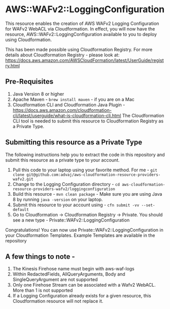 # AWS::WAFv2::LoggingConfiguration
This resource enables the creation of AWS WAFv2 Logging Configuration for WAFv2 WebACL via Cloudformation. In effect, you will now have the resource, AWS::WAFv2::LoggingConfiguration available to you to deploy using Cloudformation.

This has been made possible using Cloudformation Registry. For more details about Cloudformation Registry - please look at: https://docs.aws.amazon.com/AWSCloudFormation/latest/UserGuide/registry.html

## Pre-Requisites

1. Java Version 8 or higher
2. Apache Maven - `brew install maven` - if you are on a Mac
3. Cloudformation CLI and Cloudformation Java Plugin - https://docs.aws.amazon.com/cloudformation-cli/latest/userguide/what-is-cloudformation-cli.html
The Cloudformation CLI tool is needed to submit this resource to Cloudformation Registry as a Private Type.

## Submitting this resource as a Private Type

The following instructions help you to extract the code in this repository and submit this resource as a private type to your account.

1. Pull this code to your laptop using your favorite method. For me - `git clone git@github.com:advaj/aws-cloudformation-resource-providers-wafv2.git`
2. Change to the Logging Configuration directory - `cd aws-cloudformation-resource-providers-wafv2/loggingconfiguration`
3. Build this resource - `mvn clean package` - Make sure you are using Java 8 by running `java -version` on your laptop.
4. Submit this resource to your account using - `cfn submit -vv --set-default`
5. Go to Cloudformation -> Cloudformation Registry -> Private. You should see a new type - Private::WAFv2::LoggingConfiguration

Congratulations! You can now use Private::WAFv2::LoggingConfiguration in your Cloudformation Templates. Example Templates are available in the repository

## A few things to note -
1. The Kinesis Firehose name must begin with aws-waf-logs
2. Within RedactedFields, AllQueryArguments, Body and SingleQueryArgument are not supported
3. Only one Firehose Stream can be associated with a Wafv2 WebACL. More than 1 is not supported
4. If a Logging Configuration already exists for a given resource, this Cloudformation resource will not replace it.

